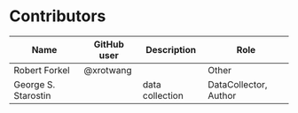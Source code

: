 # Contributors

Name | GitHub user | Description | Role
 --- | --- | ---| --- 
Robert Forkel | @xrotwang | | Other
George S. Starostin | | data collection | DataCollector, Author
